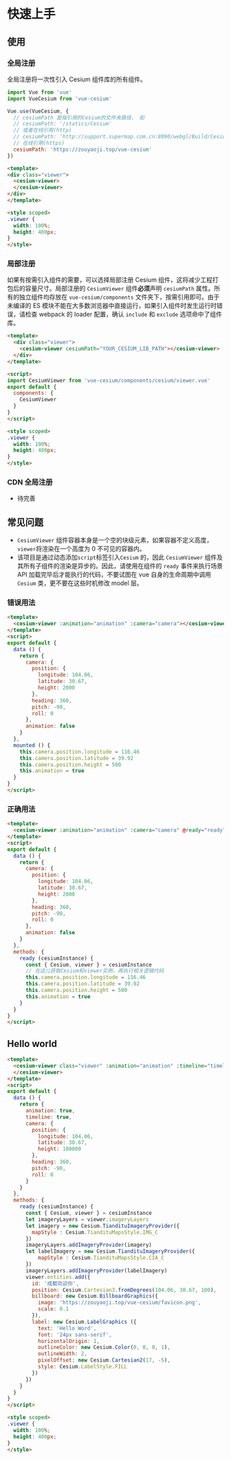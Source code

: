 # 快速上手

## 使用

### 全局注册

全局注册将一次性引入 Cesium 组件库的所有组件。

```javascript
import Vue from 'vue'
import VueCesium from 'vue-cesium'

Vue.use(VueCesium, {
  // cesiumPath 是指引用的Cesium的文件夹路径， 如
  // cesiumPath: '/statics/Cesium'
  // 或者在线引用(http)
  // cesiumPath: 'http://support.supermap.com.cn:8090/webgl/Build/Cesium'
  // 在线引用(https)
  cesiumPath: 'https://zouyaoji.top/vue-cesium'
})
```

```html
<template>
<div class="viewer">
  <cesium-viewer>
  </cesium-viewer>
</div>
</template>

<style scoped>
.viewer {
  width: 100%;
  height: 400px;
}
</style>
```

### 局部注册

如果有按需引入组件的需要，可以选择局部注册 Cesium 组件，这将减少工程打包后的容量尺寸。局部注册的 `CesiumViewer` 组件**必须**声明 `cesiumPath` 属性。所有的独立组件均存放在 `vue-cesium/components` 文件夹下，按需引用即可。由于未编译的 ES 模块不能在大多数浏览器中直接运行，如果引入组件时发生运行时错误，请检查 webpack 的 loader 配置，确认 `include` 和 `exclude` 选项命中了组件库。

```html
<template>
  <div class="viewer">
    <cesium-viewer cesiumPath="YOUR_CESIUM_LIB_PATH"></cesium-viewer>
  </div>
</template>

<script>
import CesiumViewer from 'vue-cesium/components/cesium/viewer.vue'
export default {
  components: {
    CesiumViewer
  }
}
</script>

<style scoped>
.viewer {
  width: 100%;
  height: 400px;
}
</style>
```

### CDN 全局注册

* 待完善

<!-- ```html

``` -->

## 常见问题

* `CesiumViewer` 组件容器本身是一个空的块级元素，如果容器不定义高度，`viewer`将渲染在一个高度为 0 不可见的容器内。
* 该项目是通过动态添加`script`标签引入`Cesium` 的，因此 `CesiumViewer` 组件及其所有子组件的渲染是异步的。因此，请使用在组件的 `ready` 事件来执行场景 API 加载完毕后才能执行的代码，不要试图在 vue 自身的生命周期中调用 `Cesium` 类，更不要在这些时机修改 model 层。

### 错误用法

```html
<template>
  <cesium-viewer :animation="animation" :camera="camera"></cesium-viewer>
</template>
<script>
export default {
  data () {
    return {
      camera: {
        position: {
          longitude: 104.06,
          latitude: 30.67,
          height: 2000
        },
        heading: 360,
        pitch: -90,
        roll: 0
      },
      animation: false
    }
  },
  mounted () {
    this.camera.position.longitude = 116.46
    this.camera.position.latitude = 39.92
    this.camera.position.height = 500
    this.animation = true
  }
}
</script>
```

### 正确用法

```html
<template>
  <cesium-viewer :animation="animation" :camera="camera" @ready="ready"></cesium-viewer>
</template>
<script>
export default {
  data () {
    return {
      camera: {
        position: {
          longitude: 104.06,
          latitude: 30.67,
          height: 2000
        },
        heading: 360,
        pitch: -90,
        roll: 0
      },
      animation: false
    }
  },
  methods: {
    ready (cesiumInstance) {
      const { Cesium, viewer } = cesiumInstance
      // 在这儿获取Cesium和viewer实例，再执行相关逻辑代码
      this.camera.position.longitude = 116.46
      this.camera.position.latitude = 39.92
      this.camera.position.height = 500
      this.animation = true
    }
  }
}
</script>
```

## Hello world

```html
<template>
  <cesium-viewer class="viewer" :animation="animation" :timeline="timeline" :camera="camera" @ready="ready" >
  </cesium-viewer>
</template>
<script>
export default {
  data () {
    return {
      animation: true,
      timeline: true,
      camera: {
        position: {
          longitude: 104.06,
          latitude: 30.67,
          height: 100000
        },
        heading: 360,
        pitch: -90,
        roll: 0
      }
    }
  },
  methods: {
    ready (cesiumInstance) {
      const { Cesium, viewer } = cesiumInstance
      let imageryLayers = viewer.imageryLayers
      let imagery = new Cesium.TiandituImageryProvider({
        mapStyle : Cesium.TiandituMapsStyle.IMG_C
      })
      imageryLayers.addImageryProvider(imagery)
      let labelImagery = new Cesium.TiandituImageryProvider({
          mapStyle : Cesium.TiandituMapsStyle.CIA_C
      })
      imageryLayers.addImageryProvider(labelImagery)
      viewer.entities.add({
        id: '成都欢迎你',
        position: Cesium.Cartesian3.fromDegrees(104.06, 30.67, 100),
        billboard: new Cesium.BillboardGraphics({
          image: 'https://zouyaoji.top/vue-cesium/favicon.png',
          scale: 0.1
        }),
        label: new Cesium.LabelGraphics ({
          text: 'Hello Word',
          font: '24px sans-serif',
          horizontalOrigin: 1,
          outlineColor: new Cesium.Color(0, 0, 0, 1),
          outlineWidth: 2,
          pixelOffset: new Cesium.Cartesian2(17, -5),
          style: Cesium.LabelStyle.FILL
        })
      })
    }
  }
}
</script>

<style scoped>
.viewer {
  width: 100%;
  height: 400px;
}
</style>
```

<doc-preview>
  <template>
    <cesium-viewer class="viewer" :animation="animation" :timeline="timeline" :camera="camera" @ready="ready">
    </cesium-viewer>
  </template>
  <script>
  export default {
    data () {
      return {
        animation: true,
        timeline: true,
        camera: {
          position: {
            longitude: 104.06,
            latitude: 30.67,
            height: 100000
          },
          heading: 360,
          pitch: -90,
          roll: 0
        }
      }
    },
    methods: {
      ready (cesiumInstance) {
        const { Cesium, viewer } = cesiumInstance
        let imageryLayers = viewer.imageryLayers
           let imagery = new Cesium.TiandituImageryProvider({
            mapStyle : Cesium.TiandituMapsStyle.IMG_C
        })
        imageryLayers.addImageryProvider(imagery)
        let labelImagery = new Cesium.TiandituImageryProvider({
            mapStyle : Cesium.TiandituMapsStyle.CIA_C
        })
        imageryLayers.addImageryProvider(labelImagery)
        viewer.entities.add({
          id: '成都欢迎你',
          position: Cesium.Cartesian3.fromDegrees(104.06, 30.67, 100),
          billboard: new Cesium.BillboardGraphics({
            image: 'https://zouyaoji.top/vue-cesium/favicon.png',
            scale: 0.1
          }),
          label: new Cesium.LabelGraphics ({
            text: 'Hello Word',
            font: '24px sans-serif',
            horizontalOrigin: 1,
            outlineColor: new Cesium.Color(0, 0, 0, 1),
            outlineWidth: 2,
            pixelOffset: new Cesium.Cartesian2(17, -5),
            style: Cesium.LabelStyle.FILL
          })
        })
      }
    }
  }
  </script>
  <style scoped>
  .viewer {
    width: 100%;
    height: 400px;
  }
  </style>
</doc-preview>
